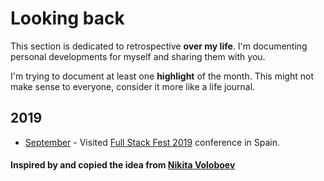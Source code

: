 # Looking back

This section is dedicated to retrospective **over my life**. I'm documenting personal developments for myself and sharing them with you.

I'm trying to document at least one **highlight** of the month. This might not make sense to everyone, consider it more like a life journal.

## 2019

- [September](2019/2019-september.md) - Visited [Full Stack Fest 2019](https://2019.fullstackfest.com/) conference in Spain.

#### Inspired by and copied the idea from [Nikita Voloboev](https://github.com/nikitavoloboev)
